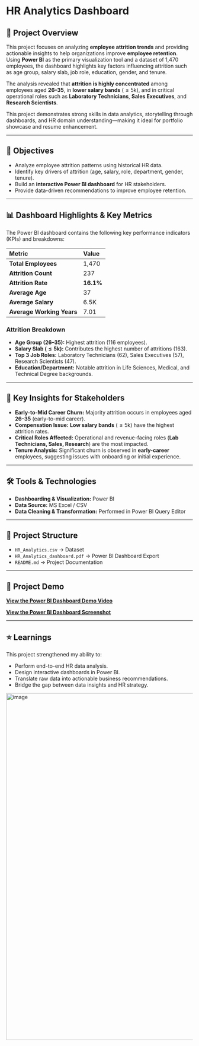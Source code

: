# HR Analytics Dashboard

## 📌 Project Overview

This project focuses on analyzing **employee attrition trends** and providing actionable insights to help organizations improve **employee retention**. Using **Power BI** as the primary visualization tool and a dataset of 1,470 employees, the dashboard highlights key factors influencing attrition such as age group, salary slab, job role, education, gender, and tenure.

The analysis revealed that **attrition is highly concentrated** among employees aged **26–35**, in **lower salary bands** ($\le 5\text{k}$), and in critical operational roles such as **Laboratory Technicians**, **Sales Executives**, and **Research Scientists**.

This project demonstrates strong skills in data analytics, storytelling through dashboards, and HR domain understanding—making it ideal for portfolio showcase and resume enhancement.

---

## 🎯 Objectives

* Analyze employee attrition patterns using historical HR data.
* Identify key drivers of attrition (age, salary, role, department, gender, tenure).
* Build an **interactive Power BI dashboard** for HR stakeholders.
* Provide data-driven recommendations to improve employee retention.

---

## 📊 Dashboard Highlights & Key Metrics

The Power BI dashboard contains the following key performance indicators (KPIs) and breakdowns:

| Metric | Value |
| :--- | :--- |
| **Total Employees** | 1,470 |
| **Attrition Count** | 237 |
| **Attrition Rate** | **16.1%** |
| **Average Age** | 37 |
| **Average Salary** | 6.5K |
| **Average Working Years** | 7.01 |

### Attrition Breakdown

* **Age Group (26–35):** Highest attrition (116 employees).
* **Salary Slab ($\le 5\text{k}$):** Contributes the highest number of attritions (163).
* **Top 3 Job Roles:** Laboratory Technicians (62), Sales Executives (57), Research Scientists (47).
* **Education/Department:** Notable attrition in Life Sciences, Medical, and Technical Degree backgrounds.

---

## 🔑 Key Insights for Stakeholders

* **Early-to-Mid Career Churn:** Majority attrition occurs in employees aged **26–35** (early-to-mid career).
* **Compensation Issue:** **Low salary bands** ($\le 5\text{k}$) have the highest attrition rates.
* **Critical Roles Affected:** Operational and revenue-facing roles (**Lab Technicians, Sales, Research**) are the most impacted.
* **Tenure Analysis:** Significant churn is observed in **early-career** employees, suggesting issues with onboarding or initial experience.

---

## 🛠 Tools & Technologies

* **Dashboarding & Visualization:** Power BI
* **Data Source:** MS Excel / CSV
* **Data Cleaning & Transformation:** Performed in Power BI Query Editor

---

## 📂 Project Structure

* `HR_Analytics.csv` $\rightarrow$ Dataset
* `HR_Analytics_dashboard.pdf` $\rightarrow$ Power BI Dashboard Export
* `README.md` $\rightarrow$ Project Documentation

---

## 🔗 Project Demo

[**View the Power BI Dashboard Demo Video**](https://vimeo.com/1124175918?share=copy)

[**View the Power BI Dashboard Screenshot**](https://github.com/Yugraj15/HRAnalytics-Dasboard/blob/main/Dashboard.png)

---

## ⭐ Learnings

This project strengthened my ability to:
* Perform end-to-end HR data analysis.
* Design interactive dashboards in Power BI.
* Translate raw data into actionable business recommendations.
* Bridge the gap between data insights and HR strategy.

<img width="1659" height="936" alt="image" src="https://github.com/user-attachments/assets/33763ce9-097b-4675-aba8-be9e1ad71729" />
